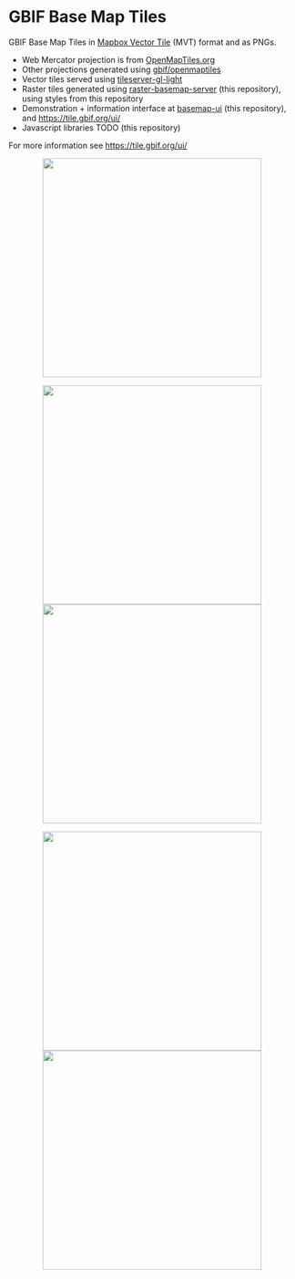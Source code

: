 # GBIF Base Map Tiles

GBIF Base Map Tiles in [Mapbox Vector Tile](https://www.mapbox.com/vector-tiles/specification/) (MVT) format and as PNGs.

- Web Mercator projection is from [OpenMapTiles.org](https://openmaptiles.org)
- Other projections generated using [gbif/openmaptiles](https://github.com/gbif/openmaptiles)
- Vector tiles served using [tileserver-gl-light](https://github.com/klokantech/tileserver-gl/)
- Raster tiles generated using [raster-basemap-server](./raster-basemap-server) (this repository), using styles from this repository
- Demonstration + information interface at [basemap-ui](./basemap-ui) (this repository), and https://tile.gbif.org/ui/
- Javascript libraries TODO (this repository)

For more information see https://tile.gbif.org/ui/

<p align="center"><img src="https://tile.gbif.org/3857/omt/0/0/0@1x.png?style=gbif-classic" width="384" /></p>

<p align="center"><img src="https://tile.gbif.org/4326/omt/0/0/0@1x.png?style=gbif-dark" width="384" /><img src="https://tile.gbif.org/4326/omt/0/1/0@1x.png?style=gbif-dark" width="384" /></p>

<p align="center"><img src="https://tile.gbif.org/3575/omt/0/0/0@1x.png?style=gbif-middle" width="384" /> <img src="https://tile.gbif.org/3031/omt/0/0/0@1x.png?style=gbif-light" width="384" /></p>
